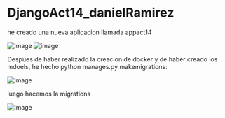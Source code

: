 # DjangoAct14_danielRamirez
he creado una nueva aplicacion llamada appact14

![image](https://github.com/user-attachments/assets/5326e118-017e-4b2b-a12c-feba52896761)
![image](https://github.com/user-attachments/assets/7cf3034f-4c76-40cb-a50f-f181c0d1be68)

Despues de haber realizado la creacion de docker y de haber creado los mdoels, he hecho python manages.py makemigrations: 

![image](https://github.com/user-attachments/assets/b8ebae76-a84b-4c8e-a56b-42c99f475179)


luego hacemos la migrations 

![image](https://github.com/user-attachments/assets/416a62f3-9196-4829-8882-f82c8c15add7)
